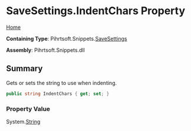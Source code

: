 <a name="_top"></a>

# SaveSettings\.IndentChars Property

[Home](../../../../README.md#_top)

**Containing Type**: Pihrtsoft\.Snippets\.[SaveSettings](../README.md#_top)

**Assembly**: Pihrtsoft\.Snippets\.dll

## Summary

Gets or sets the string to use when indenting\.

```csharp
public string IndentChars { get; set; }
```

### Property Value

System\.[String](https://docs.microsoft.com/en-us/dotnet/api/system.string)

